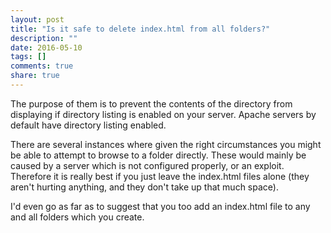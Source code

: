 ```yaml
---
layout: post
title: "Is it safe to delete index.html from all folders?"
description: ""
date: 2016-05-10
tags: []
comments: true
share: true
---
```


The purpose of them is to prevent the contents of the directory from
displaying if directory listing is enabled on your server. Apache servers by
default have directory listing enabled.

  

There are several instances where given the right circumstances you might be
able to attempt to browse to a folder directly. These would mainly be caused
by a server which is not configured properly, or an exploit. Therefore it is
really best if you just leave the index.html files alone (they aren't hurting
anything, and they don't take up that much space).

  

I'd even go as far as to suggest that you too add an index.html file to any
and all folders which you create.

